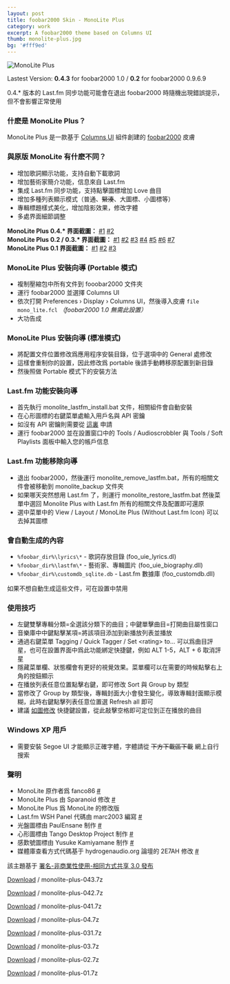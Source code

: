 ```yaml
---
layout: post
title: foobar2000 Skin - MonoLite Plus
category: work
excerpt: A foobar2000 theme based on Columns UI
thumb: monolite-plus.jpg
bg: '#fff9ed'
---
```


<p><img src="{{ site.file }}/monolite-plus-04.jpg" alt="MonoLite Plus"></p>

<div class=txt>
<p class=note>Lastest Version: <strong>0.4.3</strong> for foobar2000 1.0 / <strong>0.2</strong> for foobar2000 0.9.6.9</p>
<p class=note>0.4.* 版本的 Last.fm 同步功能可能會在退出 foobar2000 時隨機出現錯誤提示，但不會影響正常使用</p>
</div>

<div class=txt>
<h3>什麽是 MonoLite Plus？</h3>

<p>MonoLite Plus 是一款基于 <a href="http://yuo.be/columns.php">Columns UI</a> 組件創建的 <a href="http://www.foobar2000.org/">foobar2000</a> 皮膚</p>

<h3>與原版 MonoLite 有什麽不同？</h3>

<ul>
<li>增加歌詞顯示功能，支持自動下載歌詞</li>
<li>增加藝術家簡介功能，信息來自 Last.fm</li>
<li>集成 Last.fm 同步功能，支持點擊圖標增加 Love 曲目</li>
<li>增加多種列表顯示模式（普通、<del datetime="2010-01-11T12:48:16+00:00">緊湊</del>、大圖標、小圖標等）</li>
<li>專輯標題樣式美化，增加陰影效果，修改字體</li>
<li>多處界面細節調整</li>
</ul>

<p>
<strong>MonoLite Plus 0.4.* 界面截圖：</strong>
	<a href="{{ site.file }}/monolite-plus-04-01.png">#1</a>
	<a href="{{ site.file }}/monolite-plus-04-02.png">#2</a>
<br>
<strong>MonoLite Plus 0.2 / 0.3.* 界面截圖：</strong>
	<a href="{{ site.file }}/monolite-plus-02-01.png">#1</a>
	<a href="{{ site.file }}/monolite-plus-02-02.png">#2</a>
	<a href="{{ site.file }}/monolite-plus-02-03.png">#3</a>
	<a href="{{ site.file }}/monolite-plus-02-04.png">#4</a>
	<a href="{{ site.file }}/monolite-plus-02-05.png">#5</a>
	<a href="{{ site.file }}/monolite-plus-02-06.png">#6</a>
	<a href="{{ site.file }}/monolite-plus-02-07.png">#7</a>
<br>
<strong>MonoLite Plus 0.1 界面截圖：</strong>
	<a href="{{ site.file }}/monolite-plus-01.png">#1</a>
	<a href="{{ site.file }}/monolite-plus-02.png">#2</a>
	<a href="{{ site.file }}/monolite-plus-03.png">#3</a>
</p>

<h3>MonoLite Plus 安裝向導 (Portable 模式)</h3>

<ul>
<li>複制壓縮包中所有文件到 fooobar2000 文件夾</li>
<li>運行 foobar2000 並選擇 Columns UI</li>
<li>依次打開 Preferences &#8250; Display &#8250; Columns UI，然後導入皮膚 <code>file mono_lite.fcl</code> <em>（foobar2000 1.0 無需此設置）</em></li>
<li>大功告成</li>
</ul>

<h3>MonoLite Plus 安裝向導 (標准模式)</h3>

<ul>
<li>將配置文件位置修改爲應用程序安裝目錄，位于選項中的 General 處修改</li>
<li>這樣會重制你的設置，因此修改爲 portable 後請手動轉移原配置到新目錄</li>
<li>然後照做 Portable 模式下的安裝方法</li>
</ul>

<h3>Last.fm 功能安裝向導</h3>

<ul>
<li>首先執行 monolite_lastfm_install.bat 文件，相關組件會自動安裝</li>
<li>在心形圖標的右鍵菜單處輸入用戶名與 API 密鑰</li>
<li>如沒有 API 密鑰則需要從 <a href="http://www.last.fm/api/account">這裏</a> 申請</li>
<li>運行 foobar2000 並在設置窗口中的 Tools / Audioscrobbler 與 Tools / Soft Playlists 面板中輸入您的帳戶信息</li>
</ul>

<h3>Last.fm 功能移除向導</h3>

<ul>
<li>退出 foobar2000，然後運行 monolite_remove_lastfm.bat，所有的相關文件會被移動到 monolite_backup 文件夾</li>
<li>如果哪天突然想用 Last.fm 了，則運行 monolite_restore_lastfm.bat 然後菜單中選回 Monolite Plus with Last.fm 所有的相關文件及配置即可還原</li>
<li>選中菜單中的 View / Layout / MonoLite Plus (Without Last.fm Icon) 可以去掉其圖標</li>
</ul>

<h3>會自動生成的內容</h3>

<ul>
<li><code>%foobar_dir%\lyrics\*</code> - 歌詞存放目錄 (foo_uie_lyrics.dl)</li>
<li><code>%foobar_dir%\lastfm\*</code> - 藝術家、專輯圖片 (foo_uie_biography.dll)</li>
<li><code>%foobar_dir%\customdb_sqlite.db</code> - Last.fm 數據庫 (foo_customdb.dll)</li>
</ul>

<p>如果不想自動生成這些文件，可在設置中禁用</p>

<h3>使用技巧</h3>

<ul>
<li>左鍵雙擊專輯分類=全選該分類下的曲目；中鍵單擊曲目=打開曲目屬性窗口</li>
<li>音樂庫中中鍵點擊某項=將該項目添加到新播放列表並播放</li>
<li>通過右鍵菜單 Tagging / Quick Tagger / Set &lt;rating&gt; to... 可以爲曲目評星，也可在設置界面中爲此功能綁定快捷鍵，例如 ALT 1-5，ALT + 6 取消評星</li>
<li>隱藏菜單欄、狀態欄會有更好的視覺效果。菜單欄可以在需要的時候點擊右上角的按鈕顯示</li>
<li>在播放列表任意位置點擊右鍵，即可修改 Sort 與 Group by 類型</li>
<li>當修改了 Group by 類型後，專輯封面大小會發生變化，導致專輯封面顯示模糊，此時右鍵點擊列表任意位置選 Refresh all 即可</li>
<li>建議 <a href="{{ site.file }}/monolite-plus-04.png">如圖修改</a> 快捷鍵設置，從此敲擊空格即可定位到正在播放的曲目</li>
</ul>

<h3>Windows XP 用戶</h3>

<ul>
<li>需要安裝 Segoe UI 才能顯示正確字體，字體請從 <del datetime="2010-10-17T08:34:52+00:00">下方下載區下載</del> 網上自行搜索</li>
</ul>

<h3>聲明</h3>

<ul>
<li>MonoLite 原作者爲 fanco86 <a href="http://fanco86.deviantart.com/art/MonoLite-122756120">#</a></li>
<li>MonoLite Plus 由 Sparanoid 修改 <a href="http://junior-spirit.deviantart.com/art/MonoLite-Plus-144505359/">#</a></li>
<li>MonoLite Plus 爲 MonoLite 的修改版</li>
<li>Last.fm WSH Panel 代碼由 marc2003 編寫 <a href="http://www.hydrogenaudio.org/forums/index.php?showtopic=76772">#</a></li>
<li>光盤圖標由 PaulEnsane 制作 <a href="http://paulensane.deviantart.com/art/CD-Icon-115783933">#</a></li>
<li>心形圖標由 Tango Desktop Project 制作 <a href="http://tango.freedesktop.org/Tango_Desktop_Project">#</a></li>
<li>感歎號圖標由 Yusuke Kamiyamane 制作 <a href="http://www.pinvoke.com/">#</a></li>
<li>媒體庫查看方式代碼基于 hydrogenaudio.org 論壇的 2E7AH 修改 <a href="http://www.hydrogenaudio.org/forums/index.php?s=&showtopic=68552&view=findpost&p=684400">#</a></li>
</ul>

<p class=note>該主題基于 <a href="http://creativecommons.org/licenses/by-nc-sa/3.0/deed.zh">署名-非商業性使用-相同方式共享 3.0 發布</a></p>

<p class=download><a href="{{ site.file }}/download/monolite-plus-043.7z">Download</a> / monolite-plus-043.7z</p>
<p class=download><a href="{{ site.file }}/download/monolite-plus-043.7z">Download</a> / monolite-plus-042.7z</p>
<p class=download><a href="{{ site.file }}/download/monolite-plus-043.7z">Download</a> / monolite-plus-041.7z</p>
<p class=download><a href="{{ site.file }}/download/monolite-plus-043.7z">Download</a> / monolite-plus-04.7z</p>
<p class=download><a href="{{ site.file }}/download/monolite-plus-043.7z">Download</a> / monolite-plus-031.7z</p>
<p class=download><a href="{{ site.file }}/download/monolite-plus-043.7z">Download</a> / monolite-plus-03.7z</p>
<p class=download><a href="{{ site.file }}/download/monolite-plus-043.7z">Download</a> / monolite-plus-02.7z</p>
<p class=download><a href="{{ site.file }}/download/monolite-plus-043.7z">Download</a> / monolite-plus-01.7z</p>
</div>